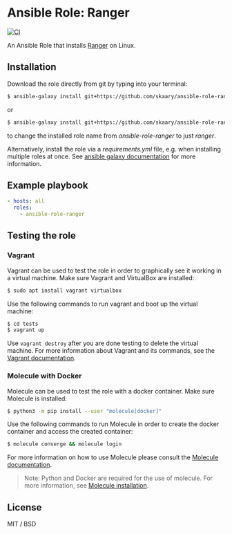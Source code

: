 # Ansible Role: Ranger
[![CI](https://github.com/skaary/ansible-role-ranger/actions/workflows/ci.yml/badge.svg?branch=main&event=push)](https://github.com/skaary/ansible-role-ranger/actions?query=workflow%3Ci)

An Ansible Role that installs [Ranger](https://github.com/ranger/ranger) on Linux.

## Installation

Download the role directly from git by typing into your terminal:

```bash
$ ansible-galaxy install git+https://github.com/skaary/ansible-role-ranger.git
```
or

```bash
$ ansible-galaxy install git+https://github.com/skaary/ansible-role-ranger.git,,ranger
```

to change the installed role name from _ansible-role-ranger_ to just _ranger_.

Alternatively, install the role via a _requirements.yml_ file, e.g. when installing multiple roles at once. See [ansible galaxy documentation](https://galaxy.ansible.com/docs/using/installing.html#installing-multiple-roles-from-a-file) for more information.

## Example playbook

```yaml
- hosts: all
  roles:
    - ansible-role-ranger
```

## Testing the role

### Vagrant

Vagrant can be used to test the role in order to graphically see it working in a virtual machine. Make sure Vagrant and VirtualBox are installed:

```bash
$ sudo apt install vagrant virtualbox
```

Use the following commands to run vagrant and boot up the virtual machine:

```bash
$ cd tests
$ vagrant up
```

Use `vagrant destroy` after you are done testing to delete the virtual machine. For more information about Vagrant and its commands, see the [Vagrant documentation](https://www.vagrantup.com/docs/cli).

### Molecule with Docker

Molecule can be used to test the role with a docker container. Make sure Molecule is installed:

```bash
$ python3 -m pip install --user "molecule[docker]"
```

Use the following commands to run Molecule in order to create the docker container and access the created container:
```bash
$ molecule converge && molecule login
```

For more information on how to use Molecule please consult the [Molecule documentation](https://molecule.readthedocs.io/en/latest/getting-started.html).

> Note: Python and Docker are required for the use of molecule. For more information, see [Molecule installation](https://molecule.readthedocs.io/en/latest/installation.html).

## License

MIT / BSD
